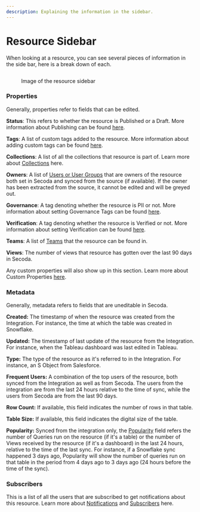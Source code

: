 ```yaml
---
description: Explaining the information in the sidebar.
---
```


# Resource Sidebar

When looking at a resource, you can see several pieces of information in the side bar, here is a break down of each.

<figure><img src="https://secoda-public-media-assets.s3.amazonaws.com/b20ea07c-5f1a-408d-b7f2-e3f62d4aa1de.png" alt=""><figcaption><p>Image of the resource sidebar</p></figcaption></figure>

### Properties

Generally, properties refer to fields that can be edited.

**Status**: This refers to whether the resource is Published or a Draft. More information about Publishing can be found [here](../getting-started/secoda-as-an-admin/add-documentation/publishing.md).

**Tags**: A list of custom tags added to the resource. More information about adding custom tags can be found [here](tags/custom-tags.md).

**Collections**: A list of all the collections that resource is part of. Learn more about [Collections](../features/collections-1.md) here.

**Owners**: A list of [Users or User Groups](../user-management/) that are owners of the resource both set in Secoda and synced from the source (if available). If the owner has been extracted from the source, it cannot be edited and will be greyed out.

**Governance**: A tag denoting whether the resource is PII or not. More information about setting Governance Tags can be found [here](../best-practices/data-governance.md).

**Verification**: A tag denoting whether the resource is Verified or not. More information about setting Verification can be found [here](tags/verified-tag.md).

**Teams**: A list of [Teams](../user-management/teams.md) that the resource can be found in.

**Views**: The number of views that resource has gotten over the last 90 days in Secoda.

Any custom properties will also show up in this section. Learn more about Custom Properties [here](adding-custom-properties.md).

### Metadata

Generally, metadata refers to fields that are uneditable in Secoda.

**Created:** The timestamp of when the resource was created from the Integration. For instance, the time at which the table was created in Snowflake.

**Updated:** The timestamp of last update of the resource from the Integration. For instance, when the Tableau dashboard was last edited in Tableau.

**Type:** The type of the resource as it's referred to in the Integration. For instance, an S Object from Salesforce.

**Frequent Users:** A combination of the top users of the resource, both synced from the Integration as well as from Secoda. The users from the integration are from the last 24 hours relative to the time of sync, while the users from Secoda are from the last 90 days.

**Row Count:** If available, this field indicates the number of rows in that table.

**Table Size:** If available, this field indicates the digital size of the table.

**Popularity:** Synced from the integration only, the [Popularity](../features/popularity.md) field refers the number of Queries run on the resource (if it's a table) or the number of Views received by the resource (if it's a dashboard) in the last 24 hours, relative to the time of the last sync. For instance, if a Snowflake sync happened 3 days ago, Popularity will show the number of queries run on that table in the period from 4 days ago to 3 days ago (24 hours before the time of the sync).

### Subscribers

This is a list of all the users that are subscribed to get notifications about this resource. Learn more about [Notifications](../features/notifications.md) and [Subscribers](resource-sidebar.md#subscribers) here.
